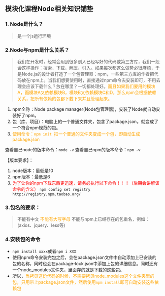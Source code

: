 ## 模块化课程Node相关知识铺垫

### 1. Node是什么？
> 是一个js运行环境

### 2.Node与npm是什么关系？
> 我们在开发时，经常会用到很多别人已经写好的代码或第三方库，我们一般会这样操作：搜索，下载，解压，引入。如果每次都这么做势必很麻烦，于是Node.js的设计者打造了一个包管理器：npm，一些第三方库的作者把代码放在npm上。当我们想要使用时，直接通过npm命令去安装即可，不用去理会应该下载什么？放在哪里？一切都处理好。<span style="color:orange">而且如果我们要用的模块A，而模块A又依赖模块B，模块B又依赖模块C和D，那么npm会根据依赖关系，把所有依赖的包都下载下来并且管理起来。</span>

1. npm全称：Node package manager(Node包管理器)，安装了Node就自动安装好了npm。
2. 包（库、项目）：电脑上的一个普通文件夹，包含了package.json，就变成了一个符合npm规范的包。
3. <span style="color:orange">使用命令：```npm init ```把一个普通的文件夹变成一个包，即自动生成package.json</span>

查看自己node的版本命令：```node -v```
查看自己npm的版本命令：```npm -v```

【版本要求】：
1. node版本：最低是10
2. npm版本：最低是6
3. <font color=red>为了让你的npm下载东西更迅速，请务必执行以下命令！！！（后期会讲解该命令的含义）</font>
```npm config set registry http://registry.npm.taobao.org/```
### 3.包名的要求：
> 不能有中文
<span style="color:orange">不能有大写字母</span>
不能与npm上已经存在的包重名，例如：(axios、jquery、less等)

### 4.安装包的命令
- ```npm install xxxx```或者```npm i XXX ```
- 使用npm命令安装完包之后，会在package.json文件中自动添加上已安装的包的名称，同时也会在package-lock.json中添加上包的详细信息。同时还有一个node_modules文件夹，里面存的就是下载的这些包。
- 所以，<span style="color:orange">当拷贝这份代码的时候，不需要拷贝node_modules这个文件夹里的包，只用带上package.json文件，然后使用``npm install``即可自动安装这些依赖包</span>



